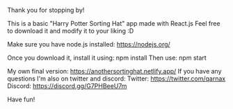 Thank you for stopping by!

This is a basic "Harry Potter Sorting Hat" app made with React.js
Feel free to download it and modify it to your liking :D

Make sure you have node.js installed: https://nodejs.org/

Once you download it, install it using: npm install
Then use: npm start

My own final version: https://anothersortinghat.netlify.app/
If you have any questions I'm also on twitter and discord:
Twitter: https://twitter.com/qarnax
Discord: https://discord.gg/G7PHBeeU7m

Have fun!